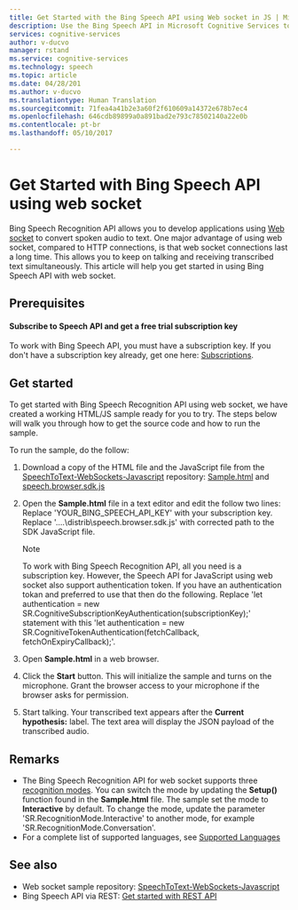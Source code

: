 ```yaml
---
title: Get Started with the Bing Speech API using Web socket in JS | Microsoft Docs
description: Use the Bing Speech API in Microsoft Cognitive Services to develop basic Web socket applications that continuously convert spoken audio to text.
services: cognitive-services
author: v-ducvo
manager: rstand
ms.service: cognitive-services
ms.technology: speech
ms.topic: article
ms.date: 04/28/201
ms.author: v-ducvo
ms.translationtype: Human Translation
ms.sourcegitcommit: 71fea4a41b2e3a60f2f610609a14372e678b7ec4
ms.openlocfilehash: 646cdb89899a0a891bad2e793c78502140a22e0b
ms.contentlocale: pt-br
ms.lasthandoff: 05/10/2017

---
```


# <a name="get-started-with-bing-speech-api-using-web-socket"></a>Get Started with Bing Speech API using web socket
Bing Speech Recognition API allows you to develop applications using [Web socket](https://en.wikipedia.org/wiki/WebSocket) to convert spoken audio to text. One major advantage of using web socket, compared to HTTP connections, is that web socket connections last a long time. This allows you to keep on talking and receiving transcribed text simultaneously. This article will help you get started in using Bing Speech API with web socket. 

## <a name="prerequisites"></a>Prerequisites

#### <a name="subscribe-to-speech-api-and-get-a-free-trial-subscription-key"></a>Subscribe to Speech API and get a free trial subscription key
To work with Bing Speech API, you must have a subscription key. If you don't have a subscription key already, get one here: [Subscriptions](https://www.microsoft.com/cognitive-services/en-us/sign-up). 

## <a name="get-started"></a>Get started
To get started with Bing Speech Recognition API using web socket, we have created a working HTML/JS sample ready for you to try. The steps below will walk you through how to get the source code and how to run the sample.

To run the sample, do the follow:
1. Download a copy of the HTML file and the JavaScript file from the [SpeechToText-WebSockets-Javascript](https://github.com/Azure-Samples/SpeechToText-WebSockets-Javascript) repository: [Sample.html](https://github.com/Azure-Samples/SpeechToText-WebSockets-Javascript/blob/master/samples/browser/Sample.html) and [speech.browser.sdk.js](https://github.com/Azure-Samples/SpeechToText-WebSockets-Javascript/blob/master/distrib/speech.browser.sdk.js)
2. Open the **Sample.html** file in a text editor and edit the follow two lines: Replace 'YOUR_BING_SPEECH_API_KEY' with your subscription key.
   Replace '..\..\distrib\speech.browser.sdk.js' with corrected path to the SDK JavaScript file.
   
   > [!NOTE]
   > To work with Bing Speech Recognition API, all you need is a subscription key. However, the Speech API for JavaScript using web socket also support authentication token. If you have an authentication tokan and preferred to use that then do the following. Replace 'let authentication = new SR.CognitiveSubscriptionKeyAuthentication(subscriptionKey);' statement with this 'let authentication = new SR.CognitiveTokenAuthentication(fetchCallback, fetchOnExpiryCallback);'.
3. Open **Sample.html** in a web browser.
4. Click the **Start** button. This will initialize the sample and turns on the microphone. Grant the browser access to your microphone if the browser asks for permission. 
5. Start talking. Your transcribed text appears after the **Current hypothesis:** label. The text area will display the JSON payload of the transcribed audio.

## <a name="remarks"></a>Remarks
* The Bing Speech Recognition API for web socket supports three [recognition modes](https://speechwiki.azurewebsites.net/partners/cognitiveservices-speech-service-web-socket-api#recognition-modes). You can switch the mode by updating the **Setup()** function found in the **Sample.html** file. The sample set the mode to **Interactive** by default. To change the mode, update the parameter 'SR.RecognitionMode.Interactive' to another mode, for example 'SR.RecognitionMode.Conversation'.
* For a complete list of supported languages, see [Supported Languages](https://speechwiki.azurewebsites.net/partners/cognitiveservices-speech-service-api-configuration#recognition-language)

## <a name="see-also"></a>See also
* Web socket sample repository: [SpeechToText-WebSockets-Javascript](https://github.com/Azure-Samples/SpeechToText-WebSockets-Javascript)
* Bing Speech API via REST: [Get started with REST API](GetStartedREST.md)


